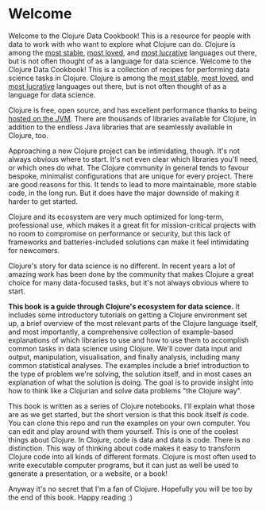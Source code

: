 # Welcome

Welcome to the Clojure Data Cookbook! This is a resource for people with data to work with who want to explore what Clojure can do. Clojure is among the [most stable](https://dl.acm.org/doi/10.1145/3386321), [most loved](https://insights.stackoverflow.com/survey/2021#section-most-loved-dreaded-and-wanted-programming-scripting-and-markup-languages), and [most lucrative](https://insights.stackoverflow.com/survey/2021#section-salary-salary-and-experience-by-language) languages out there, but is not often thought of as a language for data science.
Welcome to the Clojure Data Cookbook! This is a collection of recipes for performing data science tasks in Clojure. Clojure is among the [most stable](https://dl.acm.org/doi/10.1145/3386321), [most loved](https://insights.stackoverflow.com/survey/2021#section-most-loved-dreaded-and-wanted-programming-scripting-and-markup-languages), and [most lucrative](https://insights.stackoverflow.com/survey/2021#section-salary-salary-and-experience-by-language) languages out there, but is not often thought of as a language for data science.

Clojure is free, open source, and has excellent performance thanks to being [hosted on the JVM](https://clojure.org/about/jvm_hosted). There are thousands of libraries available for Clojure, in addition to the endless Java libraries that are seamlessly available in Clojure, too.

Approaching a new Clojure project can be intimidating, though. It's not always obvious where to start. It's not even clear which libraries you'll need, or which ones do what. The Clojure community in general tends to favour bespoke, minimalist configurations that are unique for every project. There are good reasons for this. It tends to lead to more maintainable, more stable code, in the long run. But it does have the major downside of making it harder to get started.

Clojure and its ecosystem are very much optimized for long-term, professional use, which makes it a great fit for mission-critical projects with no room to compromise on performance or security, but this lack of frameworks and batteries-included solutions can make it feel intimidating for newcomers.

Clojure's story for data science is no different. In recent years a lot of amazing work has been done by the community that makes Clojure a great choice for many data-focused tasks, but it's not always obvious where to start.

**This book is a guide through Clojure's ecosystem for data science.** It includes some introductory tutorials on getting a Clojure environment set up, a brief overview of the most relevant parts of the Clojure language itself, and most importantly, a comprehensive collection of example-based explanations of which libraries to use and how to use them to accomplish common tasks in data science using Clojure. We'll cover data input and output, manipulation, visualisation, and finally analysis, including many common statistical analyses. The examples include a brief introduction to the type of problem we're solving, the solution itself, and in most cases an explanation of what the solution is doing. The goal is to provide insight into how to think like a Clojurian and solve data problems "the Clojure way".

This book is written as a series of Clojure notebooks. I'll explain what those are as we get started, but the short version is that this book itself _is_ code. You can clone this repo and run the examples on your own computer. You can edit and play around with them yourself. This is one of the coolest things about Clojure. In Clojure, code is data and data is code. There is no distinction. This way of thinking about code makes it easy to transform Clojure code into all kinds of different formats. Clojure is most often used to write executable computer programs, but it can just as well be used to generate a presentation, or a website, or a book!

Anyway it's no secret that I'm a fan of Clojure. Hopefully you will be too by the end of this book. Happy reading :)
